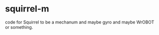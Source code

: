 squirrel-m
==========

code for Squirrel to be a mechanum and maybe gyro and maybe WrOBOT or something.
